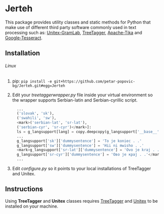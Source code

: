 # Jerteh
This package provides utility classes and static methods for Python that make use of different third party software commonly used in text processing such as: [Unitex-GramLab](https://unitexgramlab.org/), [TreeTagger](https://www.cis.uni-muenchen.de/~schmid/tools/TreeTagger/), [Apache-Tika](https://tika.apache.org/) and [Google-Tesseract](https://opensource.google/projects/tesseract). 

## Installation
###### Linux
1. pip: `pip install -e git+https://github.com/petar-popovic-bg/Jerteh.git#egg=Jerteh`

2. Edit your *treetaggerwrapper.py* file inside your virtual environment so the wrapper supports Serbian-latin and Serbian-cyrillic script.
    ```python
      ...
      ('slovak', 'sk'),
      ('swahili', 'sw'),
      <mark>('serbian-lat', 'sr-lat'),
      ('serbian-cyr', 'sr-cyr')</mark>]:
      ls = g_langsupport[lang] = copy.deepcopy(g_langsupport['__base__'])
      ...
      g_langsupport['sk']['dummysentence'] = 'To je koniec . .'
      g_langsupport['sw']['dummysentence'] = 'Hii ni mwisho . .'
      <mark>g_langsupport['sr-lat']['dummysentence'] = 'Ovo je kraj . .'
      g_langsupport['sr-cyr']['dummysentence'] = 'Ово је крај . .'</mark>
      ...
    ```

3. Edit *configure.py* so it points to your local installations of TreeTagger and Unitex.
## Instructions
Using **TreeTagger** and **Unitex** classes requires [TreeTagger](https://www.cis.uni-muenchen.de/~schmid/tools/TreeTagger/) and [Unitex](https://unitexgramlab.org/) to be installed on your machine.
